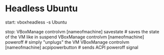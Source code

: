 # Headless Ubuntu

start:
vboxheadless -s Ubuntu

stop:
VBoxManage controlvm [nameofmachine] savestate       # saves the state of the VM like in suspend
VBoxManage controlvm [nameofmachine] poweroff        # simply "unplugs" the VM
VBoxManage controlvm [nameofmachine] acpipowerbutton # sends ACPI poweroff signal
